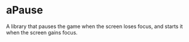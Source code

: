 # aPause
A library that pauses the game when the screen loses focus, and starts it when the screen gains focus.
